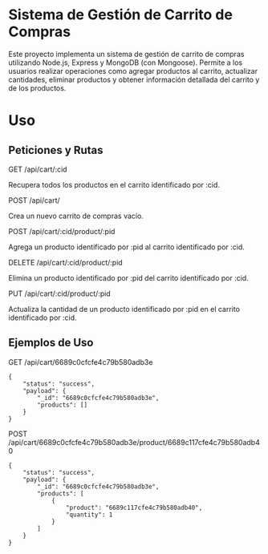# Sistema de Gestión de Carrito de Compras

Este proyecto implementa un sistema de gestión de carrito de compras utilizando Node.js, Express y MongoDB (con Mongoose). Permite a los usuarios realizar operaciones como agregar productos al carrito, actualizar cantidades, eliminar productos y obtener información detallada del carrito y de los productos.

# Uso
## Peticiones y Rutas
GET /api/cart/:cid

Recupera todos los productos en el carrito identificado por :cid.

POST /api/cart/

Crea un nuevo carrito de compras vacío.

POST /api/cart/:cid/product/:pid

Agrega un producto identificado por :pid al carrito identificado por :cid.

DELETE /api/cart/:cid/product/:pid

Elimina un producto identificado por :pid del carrito identificado por :cid.

PUT /api/cart/:cid/product/:pid

Actualiza la cantidad de un producto identificado por :pid en el carrito identificado por :cid.

## Ejemplos de Uso
GET /api/cart/6689c0cfcfe4c79b580adb3e
```
{
    "status": "success",
    "payload": {
        "_id": "6689c0cfcfe4c79b580adb3e",
        "products": []
    }
}
```

POST /api/cart/6689c0cfcfe4c79b580adb3e/product/6689c117cfe4c79b580adb40

```
{
    "status": "success",
    "payload": {
        "_id": "6689c0cfcfe4c79b580adb3e",
        "products": [
            {
                "product": "6689c117cfe4c79b580adb40",
                "quantity": 1
            }
        ]
    }
}

```
